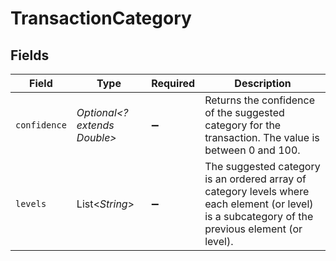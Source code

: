 # TransactionCategory


## Fields

| Field                                                                                                                                            | Type                                                                                                                                             | Required                                                                                                                                         | Description                                                                                                                                      |
| ------------------------------------------------------------------------------------------------------------------------------------------------ | ------------------------------------------------------------------------------------------------------------------------------------------------ | ------------------------------------------------------------------------------------------------------------------------------------------------ | ------------------------------------------------------------------------------------------------------------------------------------------------ |
| `confidence`                                                                                                                                     | *Optional<? extends Double>*                                                                                                                     | :heavy_minus_sign:                                                                                                                               | Returns the confidence of the suggested category for the transaction. The value is between 0 and 100.                                            |
| `levels`                                                                                                                                         | List<*String*>                                                                                                                                   | :heavy_minus_sign:                                                                                                                               | The suggested category is an ordered array of category levels where each element (or level) is a subcategory of the previous element (or level). |